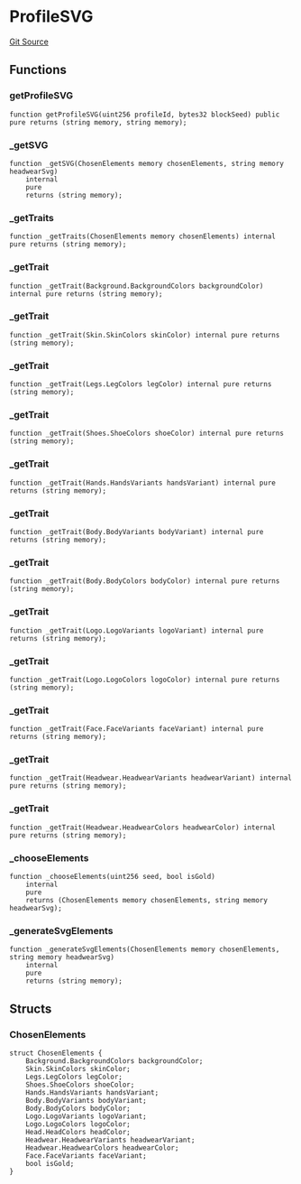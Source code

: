 # ProfileSVG
[Git Source](https://github.com/digiv3rse/protocol-contracts/blob/0d518167a484d4368bad0990424be098fe779fa4/contracts/libraries/svgs/Profile/ProfileSVG.sol)


## Functions
### getProfileSVG


```solidity
function getProfileSVG(uint256 profileId, bytes32 blockSeed) public pure returns (string memory, string memory);
```

### _getSVG


```solidity
function _getSVG(ChosenElements memory chosenElements, string memory headwearSvg)
    internal
    pure
    returns (string memory);
```

### _getTraits


```solidity
function _getTraits(ChosenElements memory chosenElements) internal pure returns (string memory);
```

### _getTrait


```solidity
function _getTrait(Background.BackgroundColors backgroundColor) internal pure returns (string memory);
```

### _getTrait


```solidity
function _getTrait(Skin.SkinColors skinColor) internal pure returns (string memory);
```

### _getTrait


```solidity
function _getTrait(Legs.LegColors legColor) internal pure returns (string memory);
```

### _getTrait


```solidity
function _getTrait(Shoes.ShoeColors shoeColor) internal pure returns (string memory);
```

### _getTrait


```solidity
function _getTrait(Hands.HandsVariants handsVariant) internal pure returns (string memory);
```

### _getTrait


```solidity
function _getTrait(Body.BodyVariants bodyVariant) internal pure returns (string memory);
```

### _getTrait


```solidity
function _getTrait(Body.BodyColors bodyColor) internal pure returns (string memory);
```

### _getTrait


```solidity
function _getTrait(Logo.LogoVariants logoVariant) internal pure returns (string memory);
```

### _getTrait


```solidity
function _getTrait(Logo.LogoColors logoColor) internal pure returns (string memory);
```

### _getTrait


```solidity
function _getTrait(Face.FaceVariants faceVariant) internal pure returns (string memory);
```

### _getTrait


```solidity
function _getTrait(Headwear.HeadwearVariants headwearVariant) internal pure returns (string memory);
```

### _getTrait


```solidity
function _getTrait(Headwear.HeadwearColors headwearColor) internal pure returns (string memory);
```

### _chooseElements


```solidity
function _chooseElements(uint256 seed, bool isGold)
    internal
    pure
    returns (ChosenElements memory chosenElements, string memory headwearSvg);
```

### _generateSvgElements


```solidity
function _generateSvgElements(ChosenElements memory chosenElements, string memory headwearSvg)
    internal
    pure
    returns (string memory);
```

## Structs
### ChosenElements

```solidity
struct ChosenElements {
    Background.BackgroundColors backgroundColor;
    Skin.SkinColors skinColor;
    Legs.LegColors legColor;
    Shoes.ShoeColors shoeColor;
    Hands.HandsVariants handsVariant;
    Body.BodyVariants bodyVariant;
    Body.BodyColors bodyColor;
    Logo.LogoVariants logoVariant;
    Logo.LogoColors logoColor;
    Head.HeadColors headColor;
    Headwear.HeadwearVariants headwearVariant;
    Headwear.HeadwearColors headwearColor;
    Face.FaceVariants faceVariant;
    bool isGold;
}
```

